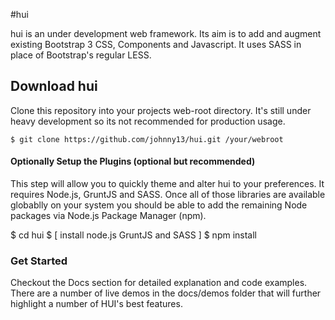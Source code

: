 #hui

hui is an under development web framework. Its aim is to add and augment existing Bootstrap 3 CSS, Components and Javascript. It uses SASS in place of Bootstrap's regular LESS.

## Download hui

Clone this repository into your projects web-root directory. It's still under heavy development so its not recommended for production usage.    
    
    $ git clone https://github.com/johnny13/hui.git /your/webroot

#### Optionally Setup the Plugins (optional but recommended)
This step will allow you to quickly theme and alter hui to your preferences. It requires Node.js, GruntJS and SASS. Once all of those libraries are available globablly on your system you should be able to add the remaining Node packages via Node.js Package Manager (npm).   
    
   $ cd hui
   $ [ install node.js GruntJS and SASS ]
   $ npm install   
   
### Get Started

Checkout the Docs section for detailed explanation and code examples. There are a number of live demos in the docs/demos folder that will further highlight a number of HUI's best features.